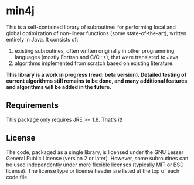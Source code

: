 # min4j
This is a self-contained library of subroutines for performing local and global optimization of non-linear functions (some state-of-the-art), written entirely in Java. It consists of:
1. existing subroutines, often written originally in other programming languages (mostly Fortran and C/C++), that were translated to Java
2. algorithms implemented from scratch based on existing literature.

**This library is a work in progress (read: beta version). Detailed testing of current algorithms still remains to be done, and many additional features and algorithms will be added in the future.**

## Requirements
This package only requires JRE >= 1.8. That's it!

## License
The code, packaged as a single library, is licensed under the GNU Lesser General Public License (version 2 or later). However, some subroutines can be used independently under more flexible licenses (typically MIT or BSD license). The license type or license header are listed at the top of each code file.
